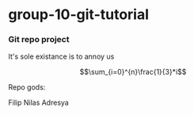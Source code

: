 # group-10-git-tutorial

### Git repo project

It's sole existance is to annoy us

$$\sum_{i=0}^{n}\frac{1}{3}*i$$

Repo gods:

Filip Nilas Adresya
